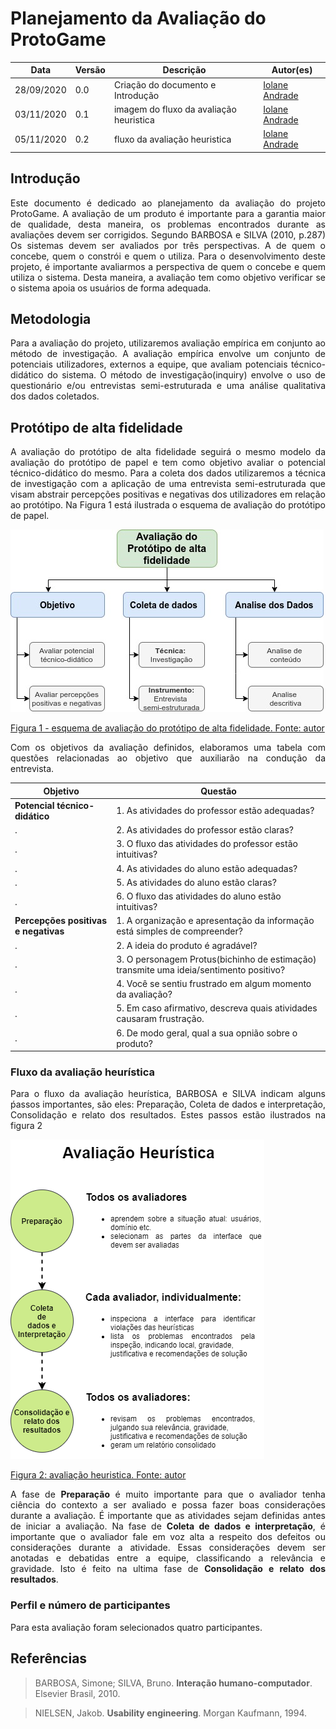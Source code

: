 # Planejamento da Avaliação do ProtoGame


Data | Versão | Descrição | Autor(es)
 --- | ------ | --------- | ------
28/09/2020 | 0.0 | Criação do documento e Introdução |[Iolane Andrade](https://github.com/IolaneAndrade)
03/11/2020 | 0.1 | imagem do fluxo da avaliação heuristica | [Iolane Andrade](https://github.com/IolaneAndrade)
05/11/2020 | 0.2 | fluxo da avaliação heuristica | [Iolane Andrade](https://github.com/IolaneAndrade)

## Introdução

<p align="justify">Este documento é dedicado ao planejamento da avaliação do projeto ProtoGame. A avaliação de um produto é importante para  a garantia maior de qualidade, desta maneira, os problemas encontrados durante as avaliações devem ser corrigidos. Segundo BARBOSA e SILVA (2010, p.287) Os sistemas devem ser avaliados por três perspectivas. A de quem o concebe, quem o constrói e quem o utiliza. Para o desenvolvimento deste projeto, é importante avaliarmos a perspectiva de quem o concebe e quem utiliza o sistema. Desta maneira, a avaliação tem como objetivo verificar se o sistema apoia os usuários de forma adequada. </p>

## Metodologia

<p align="justify">Para a avaliação do projeto, utilizaremos avaliação empírica em conjunto ao método de investigação. A avaliação empírica envolve um conjunto de potenciais utilizadores, externos a equipe, que avaliam  potenciais técnico-didático do sistema. O método de investigação(inquiry) envolve  o uso de questionário e/ou entrevistas semi-estruturada e uma análise qualitativa dos dados coletados.</p>


## Protótipo de alta fidelidade

<p align="justify">A avaliação do protótipo de alta fidelidade seguirá o mesmo modelo da avaliação do protótipo de papel e tem como objetivo avaliar o potencial técnico-didático do mesmo. Para a coleta dos dados utilizaremos a técnica de investigação com a aplicação de uma entrevista semi-estruturada que visam abstrair percepções positivas e negativas dos utilizadores em relação ao protótipo. Na Figura 1 está ilustrada o esquema de avaliação do protótipo de papel.</p>

![metodologia da avaliação prototipo de alta fidelidade](./img/Planejamento-Avaliacao-alta-fidelidade.jpg)

[Figura 1 - esquema de avaliação do protótipo de alta fidelidade. Fonte: autor](./img/Planejamento-Avaliacao-alta-fidelidade.jpg)

<p align="justify">Com os objetivos da avaliação definidos, elaboramos uma tabela com questões relacionadas ao objetivo que auxiliarão na condução da entrevista.</p>


Objetivo | Questão
------- | -------
**Potencial técnico-didático** | 1. As atividades do professor estão adequadas?
  .                            | 2. As atividades do professor estão claras?
  .                            | 3. O fluxo das atividades do professor estão intuitivas?
  .                            | 4. As atividades do aluno estão adequadas?
  .                            | 5. As atividades do aluno estão claras?
  .                            | 6. O fluxo das atividades do aluno estão intuitivas?
**Percepções positivas e negativas** | 1. A organização e apresentação da informação está simples de compreender?
  .                                  | 2. A ideia do produto é agradável?
  .                                  | 3. O personagem Protus(bichinho de estimação) transmite uma ideia/sentimento positivo?
  .                                  | 4. Você se sentiu frustrado em algum momento da avaliação?
  .                                  | 5. Em caso afirmativo, descreva quais atividades causaram frustração.
  .                                  | 6. De modo geral, qual a sua opnião sobre o produto?



### Fluxo da avaliação heurística

<p align="justify">Para o fluxo da avaliação heurística, BARBOSA e SILVA indicam alguns ṕassos importantes, são eles: Preparação, Coleta de dados e interpretação, Consolidação e relato dos resultados. Estes passos estão ilustrados na figura 2 </p>


![avaliação heuristica](./img/avaliacao-heuristica.jpg)

[Figura 2: avaliação heuristica. Fonte: autor](./img/avaliacao-heuristica.jpg)

<p align="justify">A fase de <b>Preparação</b> é muito importante para que o avaliador tenha ciência do contexto a ser avaliado e possa fazer boas considerações durante a avaliação. É importante que as atividades sejam definidas antes de iniciar a avaliação. Na fase de <b>Coleta de dados e interpretação</b>, é importante que o avaliador fale em voz alta a respeito dos defeitos ou considerações durante a atividade. Essas considerações devem ser anotadas e debatidas entre a equipe, classificando a relevância e gravidade. Isto é feito na ultima fase de <b>Consolidação e relato dos resultados</b>. </p>

### Perfil e número de participantes

<p align="justify">Para esta avaliação foram selecionados quatro participantes. </p>


## Referências


>BARBOSA, Simone; SILVA, Bruno. **Interação humano-computador**. Elsevier Brasil, 2010.

>NIELSEN, Jakob. **Usability engineering**. Morgan Kaufmann, 1994.
